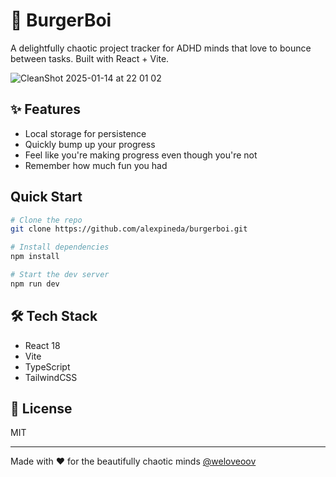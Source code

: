 # 🍔 BurgerBoi

A delightfully chaotic project tracker for ADHD minds that love to bounce between tasks. Built with React + Vite.

![CleanShot 2025-01-14 at 22 01 02](https://github.com/user-attachments/assets/95c12cc7-eb2e-4f89-931b-5ca63a75e209)


## ✨ Features

- Local storage for persistence
- Quickly bump up your progress
- Feel like you're making progress even though you're not
- Remember how much fun you had

## Quick Start

```bash
# Clone the repo
git clone https://github.com/alexpineda/burgerboi.git

# Install dependencies
npm install

# Start the dev server
npm run dev
```

## 🛠 Tech Stack

- React 18
- Vite
- TypeScript
- TailwindCSS

## 📝 License

MIT

---
Made with ♥️ for the beautifully chaotic minds [@weloveoov](https://weloveoov.com)
